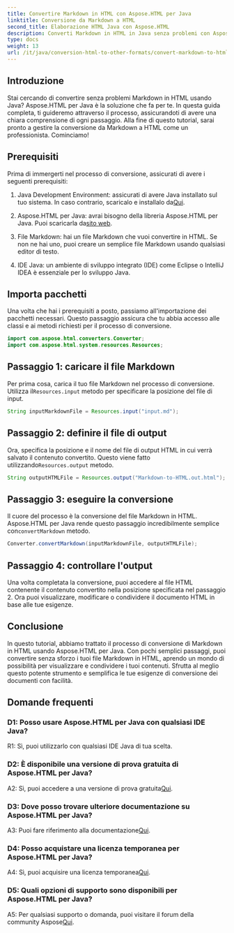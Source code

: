 ```yaml
---
title: Convertire Markdown in HTML con Aspose.HTML per Java
linktitle: Conversione da Markdown a HTML
second_title: Elaborazione HTML Java con Aspose.HTML
description: Converti Markdown in HTML in Java senza problemi con Aspose.HTML per Java. Segui la nostra guida passo dopo passo per semplificare le tue esigenze di conversione dei documenti.
type: docs
weight: 13
url: /it/java/conversion-html-to-other-formats/convert-markdown-to-html/
---
```


## Introduzione

Stai cercando di convertire senza problemi Markdown in HTML usando Java? Aspose.HTML per Java è la soluzione che fa per te. In questa guida completa, ti guideremo attraverso il processo, assicurandoti di avere una chiara comprensione di ogni passaggio. Alla fine di questo tutorial, sarai pronto a gestire la conversione da Markdown a HTML come un professionista. Cominciamo!

## Prerequisiti

Prima di immergerti nel processo di conversione, assicurati di avere i seguenti prerequisiti:

1.  Java Development Environment: assicurati di avere Java installato sul tuo sistema. In caso contrario, scaricalo e installalo da[Qui](https://www.java.com).

2.  Aspose.HTML per Java: avrai bisogno della libreria Aspose.HTML per Java. Puoi scaricarla da[sito web](https://releases.aspose.com/html/java/).

3. File Markdown: hai un file Markdown che vuoi convertire in HTML. Se non ne hai uno, puoi creare un semplice file Markdown usando qualsiasi editor di testo.

4. IDE Java: un ambiente di sviluppo integrato (IDE) come Eclipse o IntelliJ IDEA è essenziale per lo sviluppo Java.

## Importa pacchetti

Una volta che hai i prerequisiti a posto, passiamo all'importazione dei pacchetti necessari. Questo passaggio assicura che tu abbia accesso alle classi e ai metodi richiesti per il processo di conversione.

```java
import com.aspose.html.converters.Converter;
import com.aspose.html.system.resources.Resources;
```

## Passaggio 1: caricare il file Markdown

 Per prima cosa, carica il tuo file Markdown nel processo di conversione. Utilizza il`Resources.input` metodo per specificare la posizione del file di input.

```java
String inputMarkdownFile = Resources.input("input.md");
```

## Passaggio 2: definire il file di output

 Ora, specifica la posizione e il nome del file di output HTML in cui verrà salvato il contenuto convertito. Questo viene fatto utilizzando`Resources.output` metodo.

```java
String outputHTMLFile = Resources.output("Markdown-to-HTML.out.html");
```

## Passaggio 3: eseguire la conversione

 Il cuore del processo è la conversione del file Markdown in HTML. Aspose.HTML per Java rende questo passaggio incredibilmente semplice con`convertMarkdown` metodo.

```java
Converter.convertMarkdown(inputMarkdownFile, outputHTMLFile);
```

## Passaggio 4: controllare l'output

Una volta completata la conversione, puoi accedere al file HTML contenente il contenuto convertito nella posizione specificata nel passaggio 2. Ora puoi visualizzare, modificare o condividere il documento HTML in base alle tue esigenze.

## Conclusione

In questo tutorial, abbiamo trattato il processo di conversione di Markdown in HTML usando Aspose.HTML per Java. Con pochi semplici passaggi, puoi convertire senza sforzo i tuoi file Markdown in HTML, aprendo un mondo di possibilità per visualizzare e condividere i tuoi contenuti. Sfrutta al meglio questo potente strumento e semplifica le tue esigenze di conversione dei documenti con facilità.

## Domande frequenti

### D1: Posso usare Aspose.HTML per Java con qualsiasi IDE Java?

R1: Sì, puoi utilizzarlo con qualsiasi IDE Java di tua scelta.

### D2: È disponibile una versione di prova gratuita di Aspose.HTML per Java?

 A2: Sì, puoi accedere a una versione di prova gratuita[Qui](https://releases.aspose.com/html/java).

### D3: Dove posso trovare ulteriore documentazione su Aspose.HTML per Java?

 A3: Puoi fare riferimento alla documentazione[Qui](https://reference.aspose.com/html/java/).

### D4: Posso acquistare una licenza temporanea per Aspose.HTML per Java?

 A4: Sì, puoi acquisire una licenza temporanea[Qui](https://purchase.aspose.com/temporary-license/).

### D5: Quali opzioni di supporto sono disponibili per Aspose.HTML per Java?

 A5: Per qualsiasi supporto o domanda, puoi visitare il forum della community Aspose[Qui](https://forum.aspose.com/).